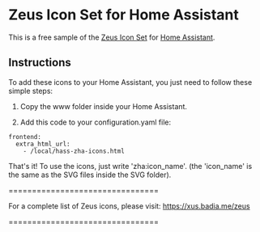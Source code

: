 # Zeus Icon Set for Home Assistant

This is a free sample of the [Zeus Icon Set](https://xus.badia.me/zeus) for [Home Assistant](https://www.homeassistant.io).

## Instructions
To add these icons to your Home Assistant, you just need to follow these simple steps:

1) Copy the www folder inside your Home Assistant.

2) Add this code to your configuration.yaml file:

```
frontend:
  extra_html_url:
    - /local/hass-zha-icons.html
```

That's it! To use the icons, just write 'zha:icon_name'. (the 'icon_name' is the same as the SVG files inside the SVG folder).


================================

For a complete list of Zeus icons, please visit: https://xus.badia.me/zeus

================================
